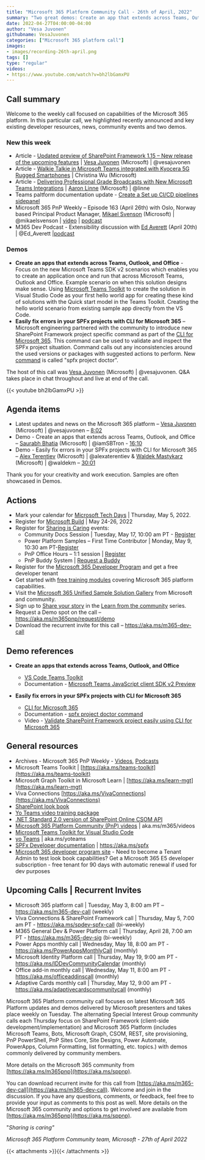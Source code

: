 ```yaml
---
title: "Microsoft 365 Platform Community Call - 26th of April, 2022"
summary: "Two great demos: Create an app that extends across Teams, Outlook, and Office, and Graph Connectors updates and Postman samples."
date: 2022-04-27T04:00:00-04:00
author: "Vesa Juvonen"
githubname: VesaJuvonen
categories: ["Microsoft 365 platform call"]
images:
- images/recording-26th-april.png
tags: []
type: "regular"
videos:
- https://www.youtube.com/watch?v=bh2lbGamxPU
---
```


## Call summary

Welcome to the weekly call focused on capabilities of the Microsoft 365 platform.  In this particular call, we highlighted recently announced and key existing developer resources, news, community events and two demos.

### New this week

* Article - [Updated preview of SharePoint Framework 1.15 – New release of the upcoming features](https://devblogs.microsoft.com/microsoft365dev/updated-preview-of-sharepoint-framework-1-15-new-release-of-the-upcoming-features/) | [Vesa Juvonen](http://twitter.com/vesajuvonen) (Microsoft) | @vesajuvonen
* Article - [Walkie Talkie in Microsoft Teams integrated with Kyocera 5G Rugged Smartphones](https://techcommunity.microsoft.com/t5/microsoft-teams-blog/walkie-talkie-in-microsoft-teams-integrated-with-kyocera-5g/ba-p/3288641) | Christina Wu (Microsoft)
* Article - [Delivering Professional Grade Broadcasts with New Microsoft Teams Integrations](https://techcommunity.microsoft.com/t5/microsoft-teams-blog/delivering-professional-grade-broadcasts-with-new-microsoft/ba-p/3293454) | [Aaron Linne](https://twitter.com/linne) (Microsoft) | @linne
* Teams paltform documentation update - [Create a Set up CI/CD pipelines sidepanel](https://learn.microsoft.com/microsoftteams/platform/sbs-meetings-sidepanel?tabs=vs)
* Microsoft 365 PnP Weekly – Episode 163 (April 26th) with Oslo, Norway based Principal Product Manager, [Mikael Svenson](https://twitter.com/mikaelsvenson) (Microsoft) | @mikaelsvenson | [video](https://pnp.github.io/blog/microsoft-365-pnp-weekly/episode-163/) | [podcast](https://pnpweekly.podbean.com/e/microsoft-365-pnp-weekly-episode-163-mikael-svenson-microsoft/)
* M365 Dev Podcast - Extensibility discussion with [Ed Averett](https://twitter.com/Ed_Averett) (April 20th) | @Ed_Averett |[podcast](https://www.m365devpodcast.com/e/extensibility-discussion-with-ed-averett/)

### Demos

* **Create an apps that extends across Teams, Outlook, and Office** - Focus on the new Microsoft Teams SDK v2 scenarios which enables you to create an application once and run that across Microsoft Teams, Outlook and Office. Example scenario on when this solution designs make sense. Using [Microsoft Teams Toolkit](https://aka.ms/VSTeamsToolkit) to create the solution in Visual Studio Code as your first hello world app for creating these kind of solutions with the Quick start model in the Teams Toolkit. Creating the hello world scenario from existing sample app directly from the VS Code.
* **Easily fix errors in your SPFx projects with CLI for Microsoft 365** – Microsoft engineering partnered with the community to introduce new SharePoint Framework project specific command as part of the [CLI for Microsoft 365](https://aka.ms/cli-m365). This command can be used to validate and inspect the SPFx project situation. Command calls out any inconsistencies around the used versions or packages with suggested actions to perform. New [command](https://pnp.github.io/cli-microsoft365/cmd/spfx/project/project-doctor/) is called "spfx project doctor".

The host of this call was [Vesa Juvonen](http://twitter.com/vesajuvonen) (Microsoft) | @vesajuvonen. Q&A takes place in chat throughout and live at end of the call.

{{< youtube bh2lbGamxPU >}}

## Agenda items

* Latest updates and news on the Microsoft 365 platform – [Vesa Juvonen](http://twitter.com/vesajuvonen) (Microsoft) | @vesajuvonen – [8:02](https://youtu.be/bh2lbGamxPU?t=482)
* Demo - Create an apps that extends across Teams, Outlook, and Office – [Saurabh Bhatia](http://twitter.com/iamSBTron) (Microsoft) | @iamSBTron - [16:10](https://youtu.be/bh2lbGamxPU?t=970)
* Demo - Easily fix errors in your SPFx projects with CLI for Microsoft 365 – [Alex Terentiev](https://twitter.com/alexaterentiev) (Microsoft) | @alexaterentiev & [Waldek Mastykarz](https://twitter.com/waldekm) (Microsoft) | @waldekm – [30:01](https://youtu.be/bh2lbGamxPU?t=1801)

Thank you for your creativity and work execution. Samples are often showcased in Demos.

## Actions

* Mark your calendar for [Microsoft Tech Days](https://aka.ms/techdays/m365) | Thursday, May 5, 2022.
* Register for [Microsoft Build](https://mybuild.microsoft.com/) | May 24-26, 2022
* Register for [Sharing is Caring](https://pnp.github.io/sharing-is-caring/) events:
    * Community Docs Session | Tuesday, May 17, 10:00 am PT - [Register](https://forms.microsoft.com/pages/responsepage.aspx?id=KtIy2vgLW0SOgZbwvQuRaXDXyCl9DkBHq4A2OG7uLpdUOUdFR0U1STdGS0lXUDA2Sk1YSE1WMEtHSy4u)
    * Power Platform Samples – First Time Contributor | Monday, May 9, 10:30 am PT-[Register](https://forms.office.com/pages/responsepage.aspx?id=KtIy2vgLW0SOgZbwvQuRaXDXyCl9DkBHq4A2OG7uLpdUMTFJWFFGVUxBNUFZQjZWRUdaOE5BMFkwNS4u)
    * PnP Office Hours – 1:1 session | [Register](https://outlook.office365.com/owa/calendar/PnPSharingisCaring@warner.digital/bookings/)
    * PnP Buddy System \| [Request a Buddy](https://forms.office.com/Pages/ResponsePage.aspx?id=KtIy2vgLW0SOgZbwvQuRaXDXyCl9DkBHq4A2OG7uLpdUMjRRUVg4NElZUUJLTEY1TVVSVDJFRFpLRS4u)
* Register for the [Microsoft 365 Developer Program](https://aka.ms/m365/devprogram) and get a free developer tenant
* Get started with [free training modules](https://aka.ms/m365/dev/learn) covering Microsoft 365 platform capabilities.
* Visit the [Microsoft 365 Unified Sample Solution Gallery](https://adoption.microsoft.com/sample-solution-gallery) from Microsoft and community.
* Sign up to [Share your story](https://aka.ms/share-your-story) in the [Learn from the community](https://aka.ms/LearnFromTheCommunity/ThisWeek) series.
* Request a Demo spot on the call – <https://aka.ms/m365pnp/request/demo>
* Download the recurrent invite for this call – <https://aka.ms/m365-dev-call>

## Demo references

* **Create an apps that extends across Teams, Outlook, and Office**
    * [VS Code Teams Toolkit](https://aka.ms/VSCodeTeamsToolkit)
    * Documentation - [Microsoft Teams JavaScript client SDK v2 Preview](https://learn.microsoft.com/microsoftteams/platform/m365-apps/using-teams-client-sdk-preview?tabs=manifest-teams-toolkit%2Cjavascript)

* **Easily fix errors in your SPFx projects with CLI for Microsoft 365**
    * [CLI for Microsoft 365](https://pnp.github.io/cli-microsoft365/)
    * Documentation - [spfx project doctor command](https://pnp.github.io/cli-microsoft365/cmd/spfx/project/project-doctor/)
    * Video - [Validate SharePoint Framework project easily using CLI for Microsoft 365](https://www.youtube.com/watch?v=qo8ZSIlb_pU)

## General resources

* Archives - Microsoft 365 PnP Weekly - [Videos](https://www.youtube.com/playlist?list=PLR9nK3mnD-OVYI-St_CBiFfuL4CZbBpkC), [Podcasts](https://pnpweekly.podbean.com/)
* Microsoft Teams Toolkit | [https://aka.ms/teams-toolkit](https://aka.ms/teams-toolkit)
* Microsoft Graph Toolkit in Microsoft Learn | [https://aka.ms/learn-mgt](https://aka.ms/learn-mgt)
* Viva Connections [https://aka.ms/VivaConnections](https://aka.ms/VivaConnections)
* [SharePoint look book](https://lookbook.microsoft.com/?WT.mc_id=m365-24198-cxa)
* [Yo Teams video training package](https://aka.ms/yoteams-training)
* [.NET Standard 2.0 version of SharePoint Online CSOM API](https://developer.microsoft.com/microsoft-365/blogs/net-standard-version-of-sharepoint-online-csom-apis?WT.mc_id=m365-24198-cxa)
* [Microsoft 365 Platform Community (PnP) videos](https://aka.ms/m365/videos) | aka.ms/m365/videos
* [Microsoft Teams Toolkit for Visual Studio Code](https://marketplace.visualstudio.com/items?itemName=TeamsDevApp.ms-teams-vscode-extension)
* [yo Teams](https://aka.ms/yoteams) | aka.ms/yoteams
* [SPFx Developer documentation](https://aka.ms/spfx) | https://aka.ms/spfx
* [Microsoft 365 developer program site](https://developer.microsoft.com/office/dev-program?WT.mc_id=m365-24198-cxa) - Need to become a Tenant Admin to test look book capabilities? Get a Microsoft 365 E5 developer subscription - free tenant for 90 days with automatic renewal if used for dev purposes

## Upcoming Calls | Recurrent Invites

* Microsoft 365 platform call \| Tuesday, May 3, 8:00 am PT – <https://aka.ms/m365-dev-call> (weekly)
* Viva Connections & SharePoint Framework call \| Thursday, May 5, 7:00 am PT - <https://aka.ms/spdev-spfx-call> (bi-weekly)
* M365 General Dev & Power Platform call \| Thursday, April 28, 7:00 am PT - <https://aka.ms/m365-dev-sig> (bi-weekly)
* Power Apps monthly call \| Wednesday, May 18, 8:00 am PT - <https://aka.ms/PowerAppsMonthlyCall> (monthly)
* Microsoft Identity Platform call \| Thursday, May 19, 9:00 am PT - <https://aka.ms/IDDevCommunityCalendar> (monthly)
* Office add-in monthly call \| Wednesday, May 11, 8:00 am PT - <https://aka.ms/officeaddinscall> (monthly)
* Adaptive Cards monthly call \| Thursday, May 12, 9:00 am PT - <https://aka.ms/adaptivecardscommunitycall> (monthly)

Microsoft 365 Platform community call focuses on latest Microsoft 365 Platform updates and demos delivered by Microsoft presenters and takes place weekly on Tuesday.  The alternating Special Interest Group community calls each Thursday focus on SharePoint Framework (client-side development/implementation) and Microsoft 365 Platform (includes Microsoft Teams, Bots, Microsoft Graph, CSOM, REST, site provisioning, PnP PowerShell, PnP Sites Core, Site Designs, Power Automate, PowerApps, Column Formatting, list formatting, etc. topics.) with demos commonly delivered by community members.

More details on the Microsoft 365 community from [https://aka.ms/m365pnp](https://aka.ms/sppnp).

You can download recurrent invite for this call from [https://aka.ms/m365-dev-call](https://aka.ms/m365-dev-call).  Welcome and join in the discussion. If you have any questions, comments, or feedback, feel free to provide your input as comments to this post as well. More details on the Microsoft 365 community and options to get involved are available from [https://aka.ms/m365pnp](https://aka.ms/sppnp).


&quot;_Sharing is caring&quot;_

_Microsoft 365 Platform Community team, Microsoft - 27th of April 2022_

{{< attachments >}}{{< /attachments >}}
